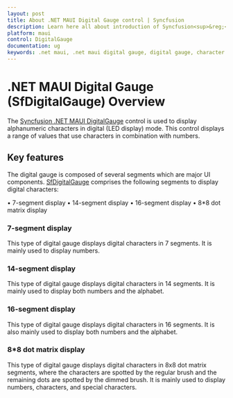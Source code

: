 ```yaml
---
layout: post
title: About .NET MAUI Digital Gauge control | Syncfusion
description: Learn here all about introduction of Syncfusion<sup>&reg;</sup> .NET MAUI Digital Gauge (SfDigitalGauge) control, its elements and more.
platform: maui
control: DigitalGauge
documentation: ug
keywords: .net maui, .net maui digital gauge, digital gauge, character segments, digital character, character types, character display types
---
```

# .NET MAUI Digital Gauge (SfDigitalGauge) Overview

The [Syncfusion .NET MAUI DigitalGauge](https://www.syncfusion.com/maui-controls/maui-digital-gauge) control is used to display alphanumeric characters in digital (LED display) mode. This control displays a range of values that use characters in combination with numbers.

## Key features

The digital gauge is composed of several segments which are major UI components. [SfDigitalGauge](https://www.syncfusion.com/maui-controls/maui-digital-gauge) comprises the following segments to display digital characters:

•	7-segment display
•	14-segment display
•	16-segment display
•	8*8 dot matrix display

### 7-segment display

This type of digital gauge displays digital characters in 7 segments. It is mainly used to display numbers.

### 14-segment display

This type of digital gauge displays digital characters in 14 segments. It is mainly used to display both numbers and the alphabet.

### 16-segment display

This type of digital gauge displays digital characters in 16 segments. It is also mainly used to display both numbers and the alphabet.

### 8*8 dot matrix display

This type of digital gauge displays digital characters in 8x8 dot matrix segments, where the characters are spotted by the regular brush and the remaining dots are spotted by the dimmed brush. It is mainly used to display numbers, characters, and special characters.




